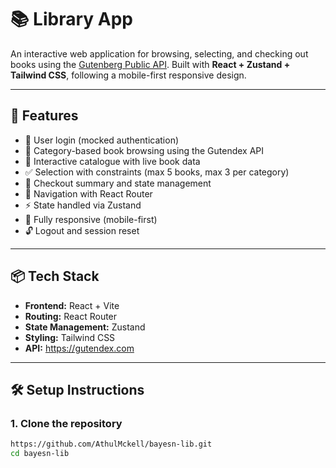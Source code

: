 # 📚 Library App

An interactive web application for browsing, selecting, and checking out books using the [Gutenberg Public API](https://gutendex.com/). Built with **React + Zustand + Tailwind CSS**, following a mobile-first responsive design.

---

## 🚀 Features

- 🔐 User login (mocked authentication)
- 🎯 Category-based book browsing using the Gutendex API
- 📖 Interactive catalogue with live book data
- ✅ Selection with constraints (max 5 books, max 3 per category)
- 🛒 Checkout summary and state management
- 🔁 Navigation with React Router
- ⚡ State handled via Zustand
- 📱 Fully responsive (mobile-first)
- 🔓 Logout and session reset

---

## 📦 Tech Stack

- **Frontend:** React + Vite
- **Routing:** React Router
- **State Management:** Zustand
- **Styling:** Tailwind CSS
- **API:** https://gutendex.com

---

## 🛠 Setup Instructions

### 1. Clone the repository

```bash
https://github.com/AthulMckell/bayesn-lib.git
cd bayesn-lib
